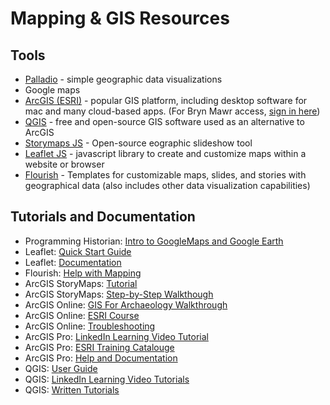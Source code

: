 # Mapping & GIS Resources

## Tools

- [Palladio](https://hdlab.stanford.edu/palladio/) - simple geographic data visualizations
- Google maps
- [ArcGIS (ESRI)](https://www.arcgis.com/index.html) - popular GIS platform, including desktop software for mac and many cloud-based apps. (For Bryn Mawr access, [sign in here](https://brynmawrcollege.maps.arcgis.com/))
- [QGIS](https://qgis.org/en/site/) - free and open-source GIS software used as an alternative to ArcGIS
- [Storymaps JS](https://storymap.knightlab.com/) - Open-source eographic slideshow tool
- [Leaflet JS](https://leafletjs.com/) - javascript library to create and customize maps within a website or browser
- [Flourish](https://flourish.studio/) - Templates for customizable maps, slides, and stories with geographical data (also includes other data visualization capabilities)

## Tutorials and Documentation

- Programming Historian: [Intro to GoogleMaps and Google Earth](https://programminghistorian.org/en/lessons/googlemaps-googleearth)
- Leaflet: [Quick Start Guide](https://leafletjs.com/examples.html)
- Leaflet: [Documentation](https://leafletjs.com/reference.html)
- Flourish: [Help with Mapping](https://helpcenter.flourish.studio/hc/en-us/categories/8825239695759-Mapping)
- ArcGIS StoryMaps: [Tutorial](https://storymaps.arcgis.com/collections/d34681ac0d1a417894a3a3d955c6913f)
- ArcGIS StoryMaps: [Step-by-Step Walkthough](https://storymaps.arcgis.com/stories/113b4e262697487e81cdc1dc08baf45e)
- ArcGIS Online: [GIS For Archaeology Walkthrough](https://storymaps.arcgis.com/collections/a77737a3920f480e971487b81439e7f1?item=1)
- ArcGIS Online: [ESRI Course](https://www.esri.com/training/catalog/5d816c0255cf937306d2d3ef/arcgis-online-basics/)
- ArcGIS Online: [Troubleshooting](https://doc.arcgis.com/en/arcgis-online/reference/troubleshoot.htm)
- ArcGIS Pro: [LinkedIn Learning Video Tutorial](https://www.linkedin.com/learning/arcgis-pro-essential-training-22644188/exploring-the-amazing-world-of-gis-using-arcgis-pro?u=76958498)
- ArcGIS Pro: [ESRI Training Catalouge](https://www.esri.com/training/catalog/search/)
- ArcGIS Pro: [Help and Documentation](https://pro.arcgis.com/en/pro-app/latest/help/main/welcome-to-the-arcgis-pro-app-help.htm)
- QGIS: [User Guide](https://docs.qgis.org/3.34/en/docs/user_manual/index.html)
- QGIS: [LinkedIn Learning Video Tutorials](https://www.linkedin.com/learning/learning-qgis-2/exploring-the-powerful-world-of-qgis?resume=false&u=76958498)
- QGIS: [Written Tutorials](https://www.qgistutorials.com/en/)
  
